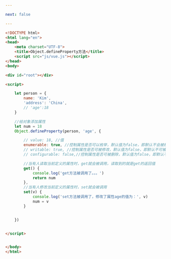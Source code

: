 ```yaml
---

next: false

---
```




<BlogInfo id="361" title="7.ObjectdefineProperty方法" author="白日梦想猿" pv=0 read_times=0 pre_cost_time="0分44秒" category="vue学习" tag_list="['vue学习']" create_time="2023.01.01 19:21:37" update_time="2023.01.01 19:39:54" />

```html
<!DOCTYPE html>
<html lang="en">
<head>
    <meta charset="UTF-8">
    <title>Object.defineProperty方法</title>
    <script src="js/vue.js"></script>
</head>
<body>

<div id="root"></div>

<script>

    let person = {
        name: 'Kim',
        'address': 'China',
        // 'age':18
    }

    //给对象添加属性
    let num = 18
    Object.defineProperty(person, 'age', {

        // value: 18, //值
        enumerable: true, //控制属性是否可以枚举，默认值为false，即默认不会被枚举
        // writable: true, //控制属性是否可被修改，默认值为false，即默认不可被修改
        // configurable: false,//控制属性是否可被删除，默认值为false，即默认不可被删除

        //当有人读取当前定义的属性时，get就会被调用，读取到的就是get的返回值
        get() {
            console.log('get方法被调用了。。。')
            return num
        },
        //当有人修改当前定义的属性时，set就会被调用
        set(v) {
            console.log('set方法被调用了，修改了属性age的值为：', v)
            num = v
        }


    })


</script>


</body>
</html>
```



<ActionBox />

